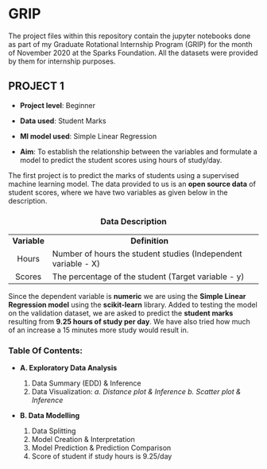 # GRIP
The project files within this repository contain the jupyter notebooks done as part of my Graduate Rotational Internship Program (GRIP) for the month of November 2020 at the Sparks Foundation. All the datasets were provided by them for internship purposes.

## PROJECT 1 

* **Project level**:  Beginner

* **Data used**:      Student Marks

* **Ml model used**:  Simple Linear Regression

* **Aim**:            To establish the relationship between the variables and formulate a model to predict the student scores using hours of study/day.


The first project is to predict the marks of students using a supervised machine learning model. The data provided to us is an **open source data** of student scores, where we have two variables as given below in the description. 

### <center>Data Description</center>

<table>
    <tr>
        <td><b><center>Variable</center></b></td>
        <td><b><center>Definition</center></b></td>
    </tr>
    <tr>
        <td><center>Hours</center></td>
        <td>Number of hours the student studies (Independent variable - X)<td>
    </tr>
    <tr>
        <td><center>Scores</center></td>
        <td>The percentage of the student (Target variable - y)<td>
    </tr>
</table>

Since the dependent variable is **numeric** we are using the **Simple Linear Regression model** using the **scikit-learn** library. Added to testing the model on the validation dataset, we are asked to predict the **student marks** resulting from **9.25 hours of study per day**. We have also tried how much of an increase a 15 minutes more study would result in. 

### Table Of Contents:

* **A. Exploratory Data Analysis**
     1. Data Summary (EDD) & Inference
     2. Data Visualization: 
        _a. Distance plot & Inference_
        _b. Scatter plot & Inference_
        
        
* **B. Data Modelling**
     1. Data Splitting
     2. Model Creation & Interpretation
     3. Model Prediction & Prediction Comparison
     4. Score of student if study hours is 9.25/day
     

